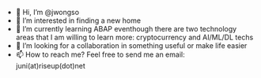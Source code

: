 - 👋 Hi, I’m @jwongso
- 👀 I’m interested in finding a new home
- 🌱 I’m currently learning ABAP eventhough there are two technology areas that I am willing to learn more: cryptocurrency and AI/ML/DL techs
- 💞️ I’m looking for a collaboration in something useful or make life easier
- 📫 How to reach me? Feel free to send me an email: juni(at)riseup(dot)net

<!---
jwongso/jwongso is a father, husband and software engineer who is looking for new challenges and achievements.
--->
